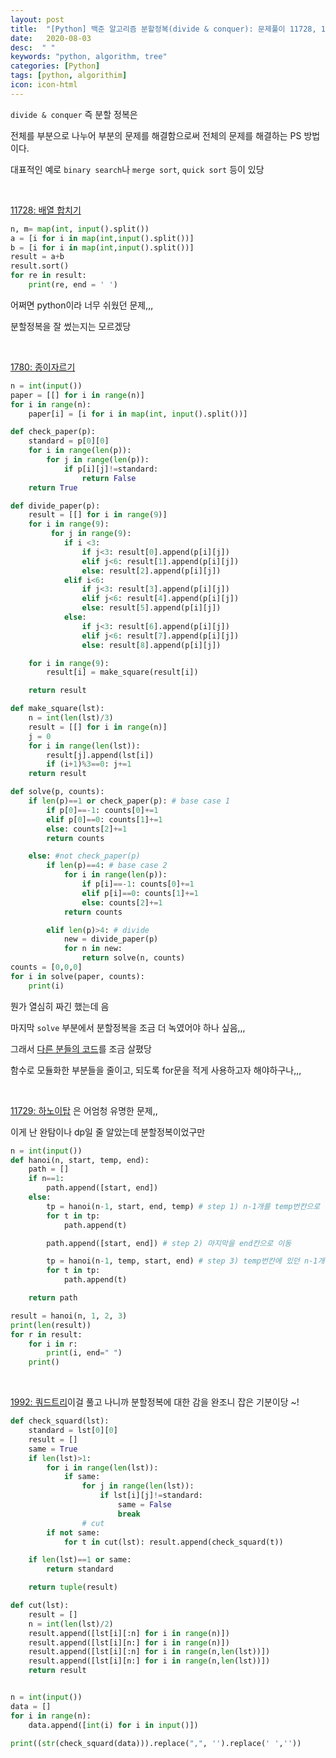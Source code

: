 ```yaml
---
layout: post
title:  "[Python] 백준 알고리즘 분할정복(divide & conquer): 문제풀이 11728, 1780, 11729, 1992"
date:   2020-08-03
desc:  " "
keywords: "python, algorithm, tree"
categories: [Python]
tags: [python, algorithim]
icon: icon-html
---
```




`divide & conquer` 즉 분할 정복은

전체를 부분으로 나누어 부분의 문제를 해결함으로써  전체의 문제를 해결하는 PS 방법이다.

대표적인 예로 `binary search`나  `merge sort`, `quick sort` 등이 있당


<br>

[11728: 배열 합치기](https://www.acmicpc.net/problem/11728)



```python
n, m= map(int, input().split())
a = [i for i in map(int,input().split())]
b = [i for i in map(int,input().split())]
result = a+b
result.sort()
for re in result:
    print(re, end = ' ')
```

어쩌면 python이라 너무 쉬웠던 문제,,,

분할정복을 잘 썼는지는 모르겠당




<br>


[1780: 종이자르기](https://www.acmicpc.net/problem/1780)


```python
n = int(input())
paper = [[] for i in range(n)]
for i in range(n):
    paper[i] = [i for i in map(int, input().split())]

def check_paper(p):
    standard = p[0][0]
    for i in range(len(p)):
        for j in range(len(p)):
            if p[i][j]!=standard:
                return False
    return True    

def divide_paper(p):
    result = [[] for i in range(9)]
    for i in range(9):
         for j in range(9):   
            if i <3:
                if j<3: result[0].append(p[i][j])
                elif j<6: result[1].append(p[i][j])
                else: result[2].append(p[i][j])
            elif i<6:
                if j<3: result[3].append(p[i][j])
                elif j<6: result[4].append(p[i][j])
                else: result[5].append(p[i][j])
            else:
                if j<3: result[6].append(p[i][j])
                elif j<6: result[7].append(p[i][j])
                else: result[8].append(p[i][j])

    for i in range(9):
        result[i] = make_square(result[i])

    return result

def make_square(lst):
    n = int(len(lst)/3)
    result = [[] for i in range(n)]
    j = 0
    for i in range(len(lst)):
        result[j].append(lst[i])
        if (i+1)%3==0: j+=1
    return result    

def solve(p, counts):
    if len(p)==1 or check_paper(p): # base case 1
        if p[0]==-1: counts[0]+=1
        elif p[0]==0: counts[1]+=1
        else: counts[2]+=1
        return counts    

    else: #not check_paper(p)
        if len(p)==4: # base case 2
            for i in range(len(p)):
                if p[i]==-1: counts[0]+=1
                elif p[i]==0: counts[1]+=1
                else: counts[2]+=1
            return counts

        elif len(p)>4: # divide
            new = divide_paper(p)
            for n in new:
                return solve(n, counts)
counts = [0,0,0]    
for i in solve(paper, counts):
    print(i)   

```

뭔가 열심히 짜긴 했는데 음

마지막 `solve` 부분에서 분할정복을 조금 더 녹였어야 하나 싶음,,,

그래서 [다른 분들의 코드](https://developmentdiary.tistory.com/336)를 조금 살폈당


 함수로 모듈화한 부분들을 줄이고, 되도록 for문을 적게 사용하고자 해야하구나,,,



<br>

[11729: 하노이탑](https://www.acmicpc.net/problem/11729) 은 어엄청 유명한 문제,,

이게 난 완탐이나 dp일 줄 알았는데 분할정복이었구만



```python
n = int(input())
def hanoi(n, start, temp, end):
    path = []
    if n==1:
        path.append([start, end])
    else:
        tp = hanoi(n-1, start, end, temp) # step 1) n-1개를 temp번칸으로 이동
        for t in tp:
            path.append(t)

        path.append([start, end]) # step 2) 마지막을 end칸으로 이동

        tp = hanoi(n-1, temp, start, end) # step 3) temp번칸에 있던 n-1개를 end번칸으로 이동
        for t in tp:
            path.append(t)

    return path

result = hanoi(n, 1, 2, 3)
print(len(result))
for r in result:
    for i in r:
        print(i, end=" ")
    print()
```


<br>

[1992: 쿼드트리](https://www.acmicpc.net/problem/1992)이걸 풀고 나니까 분할정복에 대한 감을 완조니 잡은 기분이당 ~!

```python
def check_squard(lst):
    standard = lst[0][0]
    result = []
    same = True
    if len(lst)>1:
        for i in range(len(lst)):
            if same:
                for j in range(len(lst)):
                    if lst[i][j]!=standard:
                        same = False
                        break
                # cut
        if not same:
            for t in cut(lst): result.append(check_squard(t))               

    if len(lst)==1 or same:
        return standard

    return tuple(result)

def cut(lst):
    result = []
    n = int(len(lst)/2)
    result.append([lst[i][:n] for i in range(n)])
    result.append([lst[i][n:] for i in range(n)])
    result.append([lst[i][:n] for i in range(n,len(lst))])
    result.append([lst[i][n:] for i in range(n,len(lst))])
    return result


n = int(input())
data = []
for i in range(n):
    data.append([int(i) for i in input()])

print((str(check_squard(data))).replace(",", '').replace(' ',''))
```

<br>

```python
```

<br>

```python
```
